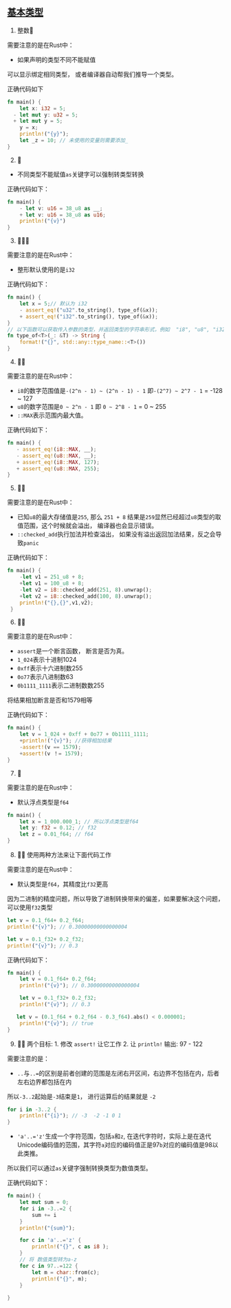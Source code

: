 ## [基本类型](https://zh.practice.rs/basic-types/intro.html)

1. 整数🌟

需要注意的是在Rust中：

- 如果声明的类型不同不能赋值

可以显示绑定相同类型， 或者编译器自动帮我们推导一个类型。

正确代码如下

```rust
fn main() {
    let x: i32 = 5;
  - let mut y: u32 = 5;
  + let mut y = 5;
    y = x;
    println!("{y}");   
    let _z = 10; // 未使用的变量则需要添加_ 
}
```

2. 🌟

- 不同类型不能赋值`as`关键字可以强制转类型转换

正确代码如下：

```rust
fn main() {
    - let v: u16 = 38_u8 as __;
    + let v: u16 = 38_u8 as u16;
    println!("{v}")
}
```

3. 🌟🌟🌟

需要注意的是在Rust中：

- 整形默认使用的是`i32`

正确代码如下：

```rust
fn main() {
    let x = 5;// 默认为 i32
    - assert_eq!("u32".to_string(), type_of(&x));
    + assert_eq!("i32".to_string(), type_of(&x));
}
// 以下函数可以获取传入参数的类型，并返回类型的字符串形式，例如  "i8", "u8", "i32", "u32"
fn type_of<T>(_: &T) -> String {
    format!("{}", std::any::type_name::<T>())
}
```

4. 🌟🌟

需要注意的是在Rust中：

- `i8`的数字范围值是`-(2^n - 1) ~ (2^n - 1) - 1` 即`-(2^7) ~ 2^7 - 1` = -128 ~ 127
- `u8`的数字范围是`0 ~ 2^n - 1` 即 `0 ~ 2^8 - 1`  = 0 ~ 255
- `::MAX`表示范围内最大值。

正确代码如下：

```rust
fn main() {
   - assert_eq!(i8::MAX, __); 
   - assert_eq!(u8::MAX, __); 
   + assert_eq!(i8::MAX, 127); 
   + assert_eq!(u8::MAX, 255); 
}
```

5. 🌟🌟

需要注意的是在Rust中：

- 已知`u8`的最大存储值是`255`, 那么 `251 + 8` 结果是`259`显然已经超过`u8`类型的取值范围，这个时候就会溢出， 编译器也会显示错误。
- `::checked_add`执行加法并检查溢出， 如果没有溢出返回加法结果，反之会导致`panic`

正确代码如下：

```rust
fn main() {
    -let v1 = 251_u8 + 8;
    +let v1 = 100_u8 + 8;
    -let v2 = i8::checked_add(251, 8).unwrap();
    +let v2 = i8::checked_add(100, 8).unwrap();
    println!("{},{}",v1,v2);
 }
```

6. 🌟🌟

需要注意的是在Rust中：

- `assert`是一个断言函数， 断言是否为真。
- `1_024`表示十进制1024
- `0xff`表示十六进制数255
- `0o77`表示八进制数63
- `0b1111_1111`表示二进制数数255

将结果相加断言是否和1579相等

正确代码如下：

```rust
fn main() {
    let v = 1_024 + 0xff + 0o77 + 0b1111_1111;
    +println!("{v}"); //获得相加结果
    -assert!(v == 1579);
    +assert!(v ！= 1579);
}
```

7. 🌟

需要注意的是在Rust中：

- 默认浮点类型是`f64`

```rust
fn main() {
    let x = 1_000.000_1; // 所以浮点类型是f64
    let y: f32 = 0.12; // f32
    let z = 0.01_f64; // f64
}
```

8. 🌟🌟 使用两种方法来让下面代码工作

需要注意的是在Rust中：

- 默认类型是`f64`，其精度比`f32`更高

因为二进制的精度问题，所以导致了进制转换带来的偏差，如果要解决这个问题，可以使用`f32`类型

```rust
let v = 0.1_f64+ 0.2_f64;
println!("{v}"); // 0.30000000000000004

let v = 0.1_f32+ 0.2_f32;
println!("{v}"); // 0.3
```

正确代码如下： 

```rust
fn main() {
    let v = 0.1_f64+ 0.2_f64;
    println!("{v}"); // 0.30000000000000004

    let v = 0.1_f32+ 0.2_f32;
    println!("{v}"); // 0.3

   let v = (0.1_f64 + 0.2_f64 - 0.3_f64).abs() < 0.000001;
    println!("{v}"); // true
}
```

9. 🌟🌟 两个目标: 1. 修改 `assert!` 让它工作 2. 让 `println!` 输出: 97 - 122

需要注意的是：

- `..`与`..=`的区别是前者创建的范围是左闭右开区间，右边界不包括在内，后者左右边界都包括在内

所以`-3..2`起始是`-3`结束是`1`， 进行运算后的结果就是 `-2`

```rust
for i in -3..2 {
    println!("{i}"); // -3  -2 -1 0 1
}
```

- `'a'..='z'`生成一个字符范围，包括`a`和`z`, 在迭代字符时，实际上是在迭代Unicode编码值的范围，其字符`a`对应的编码值正是97`b`对应的编码值是98以此类推。

所以我们可以通过`as`关键字强制转换类型为数值类型。

正确代码如下：

```rust
fn main() {
    let mut sum = 0;
    for i in -3..=2 {
        sum += i
    }
    println!("{sum}");

    for c in 'a'..='z' {
        println!("{}", c as i8 );
    }
    // 将 数值类型转为a-z
    for c in 97..=122 {
        let m = char::from(c);
        println!("{}", m);
    }
    
}
```

